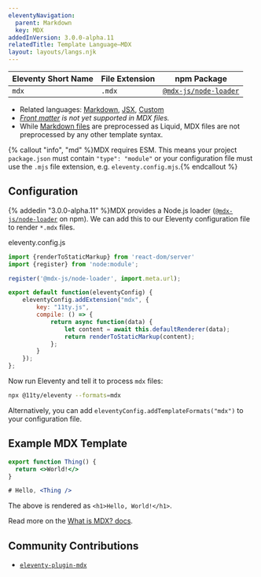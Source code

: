 ```yaml
---
eleventyNavigation:
  parent: Markdown
  key: MDX
addedInVersion: 3.0.0-alpha.11
relatedTitle: Template Language—MDX
layout: layouts/langs.njk
---
```


<!-- {% tableofcontents "open" %} -->

| Eleventy Short Name | File Extension | npm Package |
| ------------------- | -------------- | ----------- |
| `mdx`          | `.mdx`         | [`@mdx-js/node-loader`](https://mdxjs.com/packages/node-loader/) |

* Related languages: [Markdown](/docs/languages/markdown/), [JSX](/docs/languages/jsx/), [Custom](/docs/languages/custom/)
* _[Front matter](/docs/data-frontmatter/) is not yet supported in MDX files._
* While [Markdown files](/docs/languages/markdown/) are preprocessed as Liquid, MDX files are not preprocessed by any other template syntax.

{% callout "info", "md" %}MDX requires ESM. This means your project `package.json` must contain `"type": "module"` or your configuration file must use the `.mjs` file extension, e.g. `eleventy.config.mjs`.{% endcallout %}

## Configuration

{% addedin "3.0.0-alpha.11" %}MDX provides a Node.js loader ([`@mdx-js/node-loader`](https://mdxjs.com/packages/node-loader/) on npm). We can add this to our Eleventy configuration file to render `*.mdx` files.

<div class="codetitle">eleventy.config.js</div>

```js
import {renderToStaticMarkup} from 'react-dom/server'
import {register} from 'node:module';

register('@mdx-js/node-loader', import.meta.url);

export default function(eleventyConfig) {
	eleventyConfig.addExtension("mdx", {
		key: "11ty.js",
		compile: () => {
			return async function(data) {
				let content = await this.defaultRenderer(data);
				return renderToStaticMarkup(content);
			};
		}
	});
};
```

Now run Eleventy and tell it to process `mdx` files:

```sh
npx @11ty/eleventy --formats=mdx
```

Alternatively, you can add `eleventyConfig.addTemplateFormats("mdx")` to your configuration file.

## Example MDX Template

```jsx
export function Thing() {
  return <>World!</>
}

# Hello, <Thing />
```

The above is rendered as `<h1>Hello, World!</h1>`.

Read more on the [What is MDX? docs](https://mdxjs.com/docs/what-is-mdx/).

## Community Contributions

* [`eleventy-plugin-mdx`](https://github.com/jamshop/eleventy-plugin-mdx)